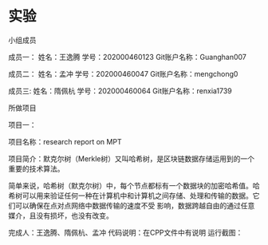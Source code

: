 # 实验

小组成员

成员一：
姓名：王逸腾
学号：202000460123
Git账户名称：Guanghan007

成员二：
姓名：孟冲
学号：202000460047
Git账户名称：mengchong0

成员三:
姓名：隋佩杭
学号：202000460064
Git账户名称：renxia1739

所做项目

项目一：

项目名称：research report on MPT

项目简介：默克尔树（Merkle树）又叫哈希树，是区块链数据存储运用到的一个重要的技术算法。

简单来说，哈希树（默克尔树）中，每个节点都标有一个数据块的加密哈希值。哈希树可以用来验证任何一种在计算机中和计算机之间存储、处理和传输的数据。它们可以确保在点对点网络中数据传输的速度不受
影响，数据跨越自由的通过任意媒介，且没有损坏，也没有改变。

完成人：王逸腾、隋佩杭、孟冲
代码说明：在CPP文件中有说明
运行截图：
